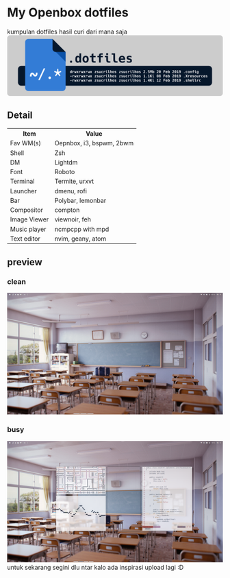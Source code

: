 # My Openbox dotfiles
kumpulan dotfiles hasil curi dari mana saja
<img src="header.png">

## Detail

<table>
   <tr>
     <th>Item</th>
     <th>Value</th>
  </tr>
  <tr>
    <td>Fav WM(s)</td>
    <td>Oepnbox, i3, bspwm, 2bwm</td>
   </tr>
   <tr>
    <td>Shell</td>
    <td>Zsh</td>
   </tr>
   <tr>
    <td>DM</td>
    <td>Lightdm</td>
   </tr>
   <tr>
    <td>Font</td>
    <td>Roboto</td>
   </tr>
   <tr>
    <td>Terminal</td>
    <td>Termite, urxvt</td>
   </tr>
   <tr>
    <td>Launcher</td>
    <td>dmenu, rofi</td>
   </tr>
   <tr>
    <td>Bar</td>
    <td>Polybar, lemonbar</td>
   </tr>
   <tr>
    <td>Compositor</td>
    <td>compton</td>
   </tr>
   <tr>
    <td>Image Viewer</td>
    <td>viewnoir, feh</td>
   </tr>
   <tr>
    <td>Music player</td>
    <td>ncmpcpp with mpd</td>
   </tr>
   <tr>
    <td>Text editor</td>
    <td>nvim, geany, atom</td>
   </tr>
</table>
   
## preview
### clean
<img src="screenshot_20190318-031614_1920x1080.png">

### busy
<img src="screenshot_20190313-191525_1920x1080.png">


<footer>
   untuk sekarang segini dlu ntar kalo ada inspirasi upload lagi :D
</footer
